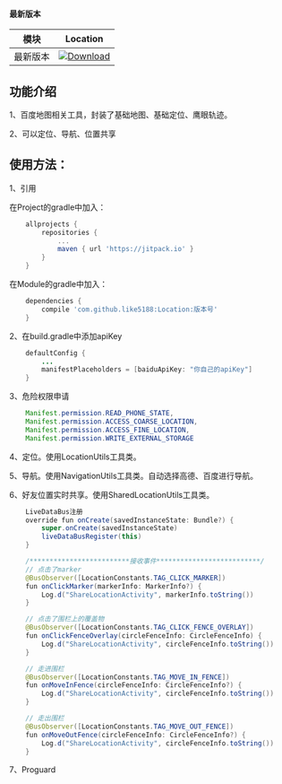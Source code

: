 #### 最新版本

模块|Location
---|---
最新版本|[![Download](https://jitpack.io/v/like5188/Location.svg)](https://jitpack.io/#like5188/Location)

## 功能介绍

1、百度地图相关工具，封装了基础地图、基础定位、鹰眼轨迹。

2、可以定位、导航、位置共享

## 使用方法：

1、引用

在Project的gradle中加入：
```groovy
    allprojects {
        repositories {
            ...
            maven { url 'https://jitpack.io' }
        }
    }
```
在Module的gradle中加入：
```groovy
    dependencies {
        compile 'com.github.like5188:Location:版本号'
    }
```

2、在build.gradle中添加apiKey
```java
    defaultConfig {
        ...
        manifestPlaceholders = [baiduApiKey: "你自己的apiKey"]
    }
```

3、危险权限申请
```java
    Manifest.permission.READ_PHONE_STATE,
    Manifest.permission.ACCESS_COARSE_LOCATION,
    Manifest.permission.ACCESS_FINE_LOCATION,
    Manifest.permission.WRITE_EXTERNAL_STORAGE
```

4、定位。使用LocationUtils工具类。

5、导航。使用NavigationUtils工具类。自动选择高德、百度进行导航。

6、好友位置实时共享。使用SharedLocationUtils工具类。
```java
    LiveDataBus注册
    override fun onCreate(savedInstanceState: Bundle?) {
        super.onCreate(savedInstanceState)
        liveDataBusRegister(this)
    }

    /*************************接收事件**************************/
    // 点击了marker
    @BusObserver([LocationConstants.TAG_CLICK_MARKER])
    fun onClickMarker(markerInfo: MarkerInfo?) {
        Log.d("ShareLocationActivity", markerInfo.toString())
    }

    // 点击了围栏上的覆盖物
    @BusObserver([LocationConstants.TAG_CLICK_FENCE_OVERLAY])
    fun onClickFenceOverlay(circleFenceInfo: CircleFenceInfo) {
        Log.d("ShareLocationActivity", circleFenceInfo.toString())
    }

    // 走进围栏
    @BusObserver([LocationConstants.TAG_MOVE_IN_FENCE])
    fun onMoveInFence(circleFenceInfo: CircleFenceInfo?) {
        Log.d("ShareLocationActivity", circleFenceInfo.toString())
    }

    // 走出围栏
    @BusObserver([LocationConstants.TAG_MOVE_OUT_FENCE])
    fun onMoveOutFence(circleFenceInfo: CircleFenceInfo?) {
        Log.d("ShareLocationActivity", circleFenceInfo.toString())
    }
```

7、Proguard
```java
```
